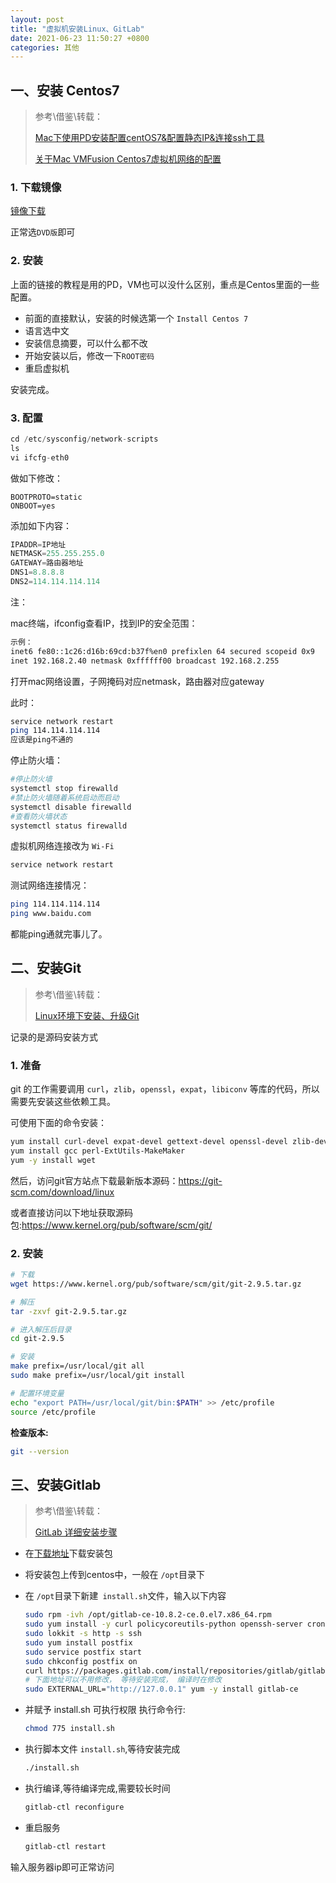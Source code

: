 ```yaml
---
layout: post
title: "虚拟机安装Linux、GitLab"
date: 2021-06-23 11:50:27 +0800
categories: 其他
---
```




## 一、安装 Centos7

> 参考\借鉴\转载：
>
> [Mac下使用PD安装配置centOS7&配置静态IP&连接ssh工具](https://blog.csdn.net/m0_45899013/article/details/108337190)
>
> [关于Mac VMFusion Centos7虚拟机网络的配置](https://www.cnblogs.com/terrycode/p/12117248.html)

### 1. 下载镜像

[镜像下载](http://mirrors.aliyun.com/centos/7/isos/x86_64/)

正常选`DVD版`即可

### 2. 安装

上面的链接的教程是用的PD，VM也可以没什么区别，重点是Centos里面的一些配置。

- 前面的直接默认，安装的时候选第一个 `Install Centos 7`
- 语言选中文
- 安装信息摘要，可以什么都不改
- 开始安装以后，修改一下`ROOT密码`
- 重启虚拟机

安装完成。

### 3. 配置

```javascript
cd /etc/sysconfig/network-scripts   
ls
vi ifcfg-eth0
```

做如下修改：

```
BOOTPROTO=static
ONBOOT=yes
```

添加如下内容：

```javascript
IPADDR=IP地址
NETMASK=255.255.255.0
GATEWAY=路由器地址
DNS1=8.8.8.8
DNS2=114.114.114.114
```

注：

mac终端，ifconfig查看IP，找到IP的安全范围：

```bash
示例：
inet6 fe80::1c26:d16b:69cd:b37f%en0 prefixlen 64 secured scopeid 0x9
inet 192.168.2.40 netmask 0xffffff00 broadcast 192.168.2.255
```

打开mac网络设置，子网掩码对应netmask，路由器对应gateway

此时：

```bash
service network restart
ping 114.114.114.114
应该是ping不通的
```

停止防火墙：

```bash
#停止防火墙
systemctl stop firewalld
#禁止防火墙随着系统启动而启动
systemctl disable firewalld
#查看防火墙状态
systemctl status firewalld
```

虚拟机网络连接改为 `Wi-Fi`

```bash
service network restart
```

测试网络连接情况：

```bash
ping 114.114.114.114
ping www.baidu.com
```

都能ping通就完事儿了。



## 二、安装Git

> 参考\借鉴\转载：
>
> [Linux环境下安装、升级Git](https://www.lwhweb.com/posts/45066/)

记录的是源码安装方式

### 1. 准备

git 的工作需要调用 `curl`，`zlib`，`openssl`，`expat`，`libiconv` 等库的代码，所以需要先安装这些依赖工具。

可使用下面的命令安装：

```bash
yum install curl-devel expat-devel gettext-devel openssl-devel zlib-devel
yum install gcc perl-ExtUtils-MakeMaker
yum -y install wget
```

然后，访问git官方站点下载最新版本源码：https://git-scm.com/download/linux

或者直接访问以下地址获取源码包:https://www.kernel.org/pub/software/scm/git/

### 2. 安装

```bash
# 下载
wget https://www.kernel.org/pub/software/scm/git/git-2.9.5.tar.gz

# 解压
tar -zxvf git-2.9.5.tar.gz

# 进入解压后目录
cd git-2.9.5

# 安装
make prefix=/usr/local/git all 
sudo make prefix=/usr/local/git install

# 配置环境变量
echo "export PATH=/usr/local/git/bin:$PATH" >> /etc/profile
source /etc/profile
```

**检查版本:**

```bash
git --version
```



## 三、安装Gitlab

> 参考\借鉴\转载：
>
> [GitLab 详细安装步骤](https://blog.csdn.net/weixin_41981080/article/details/107071905)

- 在[下载地址](https://packages.gitlab.com/gitlab/gitlab-ce/packages/el/7/gitlab-ce-10.8.2-ce.0.el7.x86_64.rpm)下载安装包

- 将安装包上传到centos中，一般在 `/opt`目录下

- 在 `/opt`目录下新建` install.sh`文件，输入以下内容

  ```bash
  sudo rpm -ivh /opt/gitlab-ce-10.8.2-ce.0.el7.x86_64.rpm
  sudo yum install -y curl policycoreutils-python openssh-server cronie
  sudo lokkit -s http -s ssh
  sudo yum install postfix
  sudo service postfix start
  sudo chkconfig postfix on
  curl https://packages.gitlab.com/install/repositories/gitlab/gitlab-ce/script.rpm.sh | sudo bash
  # 下面地址可以不用修改， 等待安装完成， 编译时在修改
  sudo EXTERNAL_URL="http://127.0.0.1" yum -y install gitlab-ce
  ```

- 并赋予 install.sh 可执行权限 执行命令行:    

  ```bash
  chmod 775 install.sh
  ```

- 执行脚本文件 `install.sh`,等待安装完成

  ```bash
  ./install.sh
  ```

- 执行编译,等待编译完成,需要较长时间

  ```bash
  gitlab-ctl reconfigure
  ```

- 重启服务

  ```bash
  gitlab-ctl restart
  ```

输入服务器ip即可正常访问











